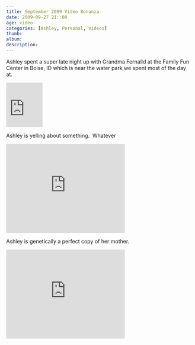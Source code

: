 ```yaml
---
title: September 2009 Video Bonanza
date: 2009-09-27 21::00
age: video
categories: [Ashley, Personal, Videos]
thumb: 
album: 
description: 
---
```

<p>Ashley spent a super late night up with Grandma Fernalld at the Family Fun Center in Boise, ID which is near the water park we spent most of the day at.</p> <p><iframe src="https://skydrive.live.com/embed?cid=F443C8FEC5D6FFCE&amp;resid=F443C8FEC5D6FFCE%21216&amp;authkey=AHJ1kK6NklSORKQ" width="98" height="120" frameborder="0" scrolling="no"></iframe></p> <p>Ashley is yelling about something.&nbsp; Whatever</p> <p><iframe src="https://skydrive.live.com/embed?cid=F443C8FEC5D6FFCE&amp;resid=F443C8FEC5D6FFCE%21217&amp;authkey=AI4jQ4NUBgShWKM" width="320" height="240" frameborder="0" scrolling="no"></iframe></p> <p>Ashley is genetically a perfect copy of her mother.</p> <p><iframe src="https://skydrive.live.com/embed?cid=F443C8FEC5D6FFCE&amp;resid=F443C8FEC5D6FFCE%21218&amp;authkey=AMpLCfO2x68V_ec" width="320" height="240" frameborder="0" scrolling="no"></iframe></p>

